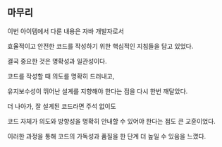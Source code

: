 ## 마무리

이번 아이템에서 다룬 내용은 자바 개발자로서

효율적이고 안전한 코드를 작성하기 위한 핵심적인 지침들을 담고 있었다.

결국 중요한 것은 명확성과 일관성이다.

코드를 작성할 때 의도를 명확히 드러내고,

유지보수성이 뛰어난 설계를 지향해야 한다는 점을 다시 한번 깨달았다.

더 나아가, 잘 설계된 코드라면 주석 없이도

코드 자체가 의도와 방향성을 명확히 안내할 수 있어야 한다는 점도 큰 교훈이었다.

이러한 과정을 통해 코드의 가독성과 품질을 한 단계 더 높일 수 있음을 느꼈다.
